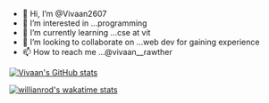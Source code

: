 - 👋 Hi, I’m @Vivaan2607
- 👀 I’m interested in ...programming
- 🌱 I’m currently learning ...cse at vit
- 💞️ I’m looking to collaborate on ...web dev for gaining experience
- 📫 How to reach me ...@vivaan__rawther


[![Vivaan's GitHub stats](https://github-readme-stats.vercel.app/api?username=Vivaan2607&show_icons=true&theme=radical)](https://github.com/Vivaan2607/github-readme-stats)


[![willianrod's wakatime stats](https://github-readme-stats.vercel.app/api/wakatime?username=Vivaan2607)](https://github.com/Vivaan2607/github-readme-stats)

<!---
Vivaan2607/Vivaan2607 is a ✨ special ✨ repository because its `README.md` (this file) appears on your GitHub profile.
You can click the Preview link to take a look at your changes.
--->
